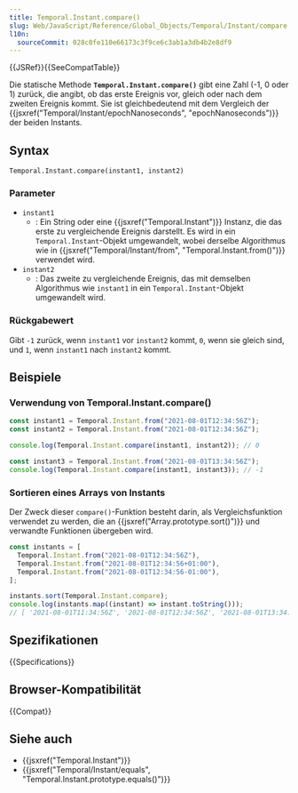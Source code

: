 ```yaml
---
title: Temporal.Instant.compare()
slug: Web/JavaScript/Reference/Global_Objects/Temporal/Instant/compare
l10n:
  sourceCommit: 028c0fe110e66173c3f9ce6c3ab1a3db4b2e8df9
---
```


{{JSRef}}{{SeeCompatTable}}

Die statische Methode **`Temporal.Instant.compare()`** gibt eine Zahl (-1, 0 oder 1) zurück, die angibt, ob das erste Ereignis vor, gleich oder nach dem zweiten Ereignis kommt. Sie ist gleichbedeutend mit dem Vergleich der {{jsxref("Temporal/Instant/epochNanoseconds", "epochNanoseconds")}} der beiden Instants.

## Syntax

```js-nolint
Temporal.Instant.compare(instant1, instant2)
```

### Parameter

- `instant1`
  - : Ein String oder eine {{jsxref("Temporal.Instant")}} Instanz, die das erste zu vergleichende Ereignis darstellt. Es wird in ein `Temporal.Instant`-Objekt umgewandelt, wobei derselbe Algorithmus wie in {{jsxref("Temporal/Instant/from", "Temporal.Instant.from()")}} verwendet wird.
- `instant2`
  - : Das zweite zu vergleichende Ereignis, das mit demselben Algorithmus wie `instant1` in ein `Temporal.Instant`-Objekt umgewandelt wird.

### Rückgabewert

Gibt `-1` zurück, wenn `instant1` vor `instant2` kommt, `0`, wenn sie gleich sind, und `1`, wenn `instant1` nach `instant2` kommt.

## Beispiele

### Verwendung von Temporal.Instant.compare()

```js
const instant1 = Temporal.Instant.from("2021-08-01T12:34:56Z");
const instant2 = Temporal.Instant.from("2021-08-01T12:34:56Z");

console.log(Temporal.Instant.compare(instant1, instant2)); // 0

const instant3 = Temporal.Instant.from("2021-08-01T13:34:56Z");
console.log(Temporal.Instant.compare(instant1, instant3)); // -1
```

### Sortieren eines Arrays von Instants

Der Zweck dieser `compare()`-Funktion besteht darin, als Vergleichsfunktion verwendet zu werden, die an {{jsxref("Array.prototype.sort()")}} und verwandte Funktionen übergeben wird.

```js
const instants = [
  Temporal.Instant.from("2021-08-01T12:34:56Z"),
  Temporal.Instant.from("2021-08-01T12:34:56+01:00"),
  Temporal.Instant.from("2021-08-01T12:34:56-01:00"),
];

instants.sort(Temporal.Instant.compare);
console.log(instants.map((instant) => instant.toString()));
// [ '2021-08-01T11:34:56Z', '2021-08-01T12:34:56Z', '2021-08-01T13:34:56Z' ]
```

## Spezifikationen

{{Specifications}}

## Browser-Kompatibilität

{{Compat}}

## Siehe auch

- {{jsxref("Temporal.Instant")}}
- {{jsxref("Temporal/Instant/equals", "Temporal.Instant.prototype.equals()")}}
